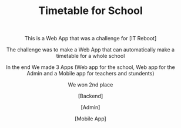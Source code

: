 <h1 align="center">Timetable for School</h1>

<br />


<p align="center">This is a Web App that was a challenge for [IT Reboot]</p>
<p align="center">The challenge was to make a Web App that can automatically make a timetable for a whole school</p>
<p align="center">In the end We made 3 Apps (Web app for the school, Web app for the Admin and a Mobile app for teachers and stundents)</p>
<p align="center">We won 2nd place</p>
<p align="center">[Backend]</p>
<p align="center">[Admin]</p>
<p align="center">[Mobile App]</p>



[IT Reboot]:https://itreboot.ba
[Backend]:https://github.com/maliProgramerTimetable/timeTableBackend
[Admin]:https://github.com/maliProgramerTimetable/timetableAdmin
[Mobile App]:https://github.com/maliProgramerTimetable/timetable-mobile